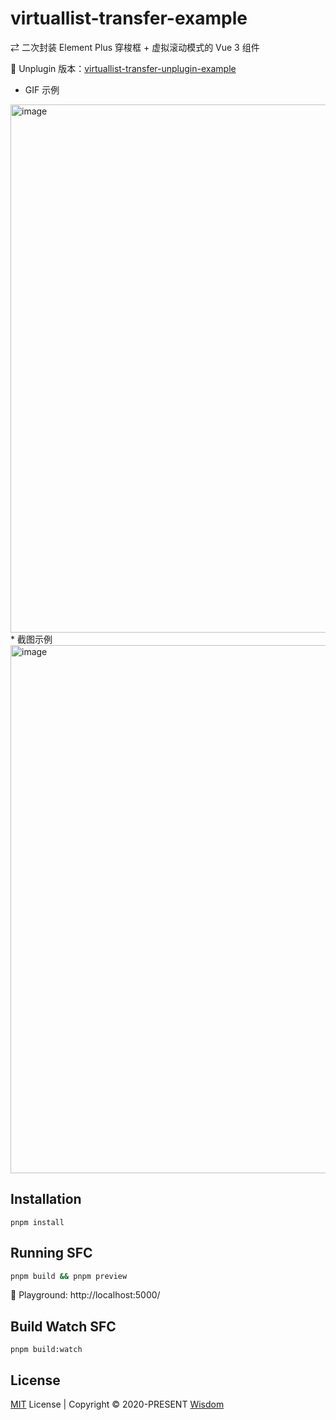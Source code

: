 # virtuallist-transfer-example
⇄ 二次封装 Element Plus 穿梭框 + 虚拟滚动模式的 Vue 3 组件

👋 Unplugin 版本：[virtuallist-transfer-unplugin-example](https://github.com/pdsuwwz/virtuallist-transfer-unplugin-example)

* GIF 示例
<img width="845" alt="image" src="https://user-images.githubusercontent.com/19891724/196990195-c7ab4181-83fe-4808-aa79-86f5bf8d9460.gif">
* 截图示例
<img width="845" alt="image" src="https://user-images.githubusercontent.com/19891724/196989170-02916299-0c3d-4e1e-bd05-bc083731a651.png">

## Installation

```
pnpm install
```

## Running SFC

```bash
pnpm build && pnpm preview
```
🎡 Playground: http://localhost:5000/

## Build Watch SFC

```
pnpm build:watch
```


## License

[MIT](./LICENSE) License | Copyright © 2020-PRESENT [Wisdom](https://github.com/pdsuwwz)
